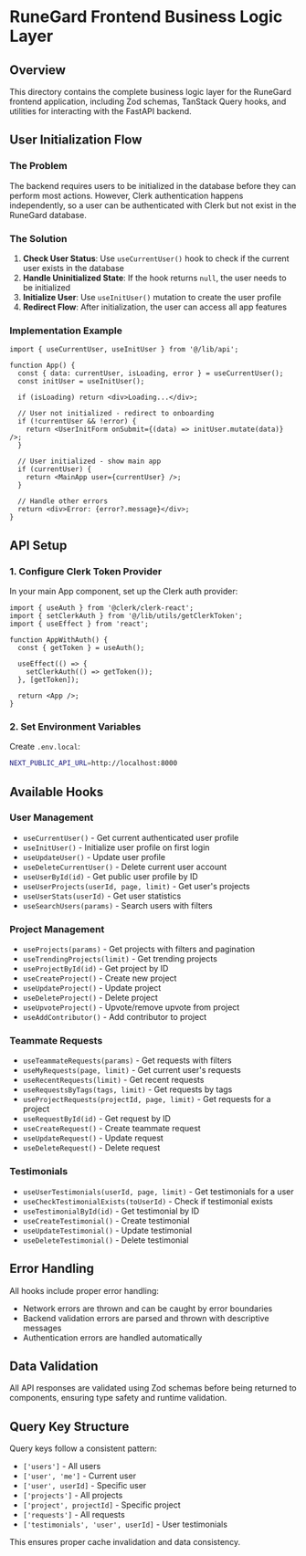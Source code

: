 # RuneGard Frontend Business Logic Layer

## Overview

This directory contains the complete business logic layer for the RuneGard frontend application, including Zod schemas, TanStack Query hooks, and utilities for interacting with the FastAPI backend.

## User Initialization Flow

### The Problem
The backend requires users to be initialized in the database before they can perform most actions. However, Clerk authentication happens independently, so a user can be authenticated with Clerk but not exist in the RuneGard database.

### The Solution
1. **Check User Status**: Use `useCurrentUser()` hook to check if the current user exists in the database
2. **Handle Uninitialized State**: If the hook returns `null`, the user needs to be initialized
3. **Initialize User**: Use `useInitUser()` mutation to create the user profile
4. **Redirect Flow**: After initialization, the user can access all app features

### Implementation Example

```tsx
import { useCurrentUser, useInitUser } from '@/lib/api';

function App() {
  const { data: currentUser, isLoading, error } = useCurrentUser();
  const initUser = useInitUser();

  if (isLoading) return <div>Loading...</div>;
  
  // User not initialized - redirect to onboarding
  if (!currentUser && !error) {
    return <UserInitForm onSubmit={(data) => initUser.mutate(data)} />;
  }
  
  // User initialized - show main app
  if (currentUser) {
    return <MainApp user={currentUser} />;
  }
  
  // Handle other errors
  return <div>Error: {error?.message}</div>;
}
```

## API Setup

### 1. Configure Clerk Token Provider

In your main App component, set up the Clerk auth provider:

```tsx
import { useAuth } from '@clerk/clerk-react';
import { setClerkAuth } from '@/lib/utils/getClerkToken';
import { useEffect } from 'react';

function AppWithAuth() {
  const { getToken } = useAuth();
  
  useEffect(() => {
    setClerkAuth(() => getToken());
  }, [getToken]);
  
  return <App />;
}
```

### 2. Set Environment Variables

Create `.env.local`:
```bash
NEXT_PUBLIC_API_URL=http://localhost:8000
```

## Available Hooks

### User Management
- `useCurrentUser()` - Get current authenticated user profile
- `useInitUser()` - Initialize user profile on first login
- `useUpdateUser()` - Update user profile
- `useDeleteCurrentUser()` - Delete current user account
- `useUserById(id)` - Get public user profile by ID  
- `useUserProjects(userId, page, limit)` - Get user's projects
- `useUserStats(userId)` - Get user statistics
- `useSearchUsers(params)` - Search users with filters

### Project Management  
- `useProjects(params)` - Get projects with filters and pagination
- `useTrendingProjects(limit)` - Get trending projects
- `useProjectById(id)` - Get project by ID
- `useCreateProject()` - Create new project
- `useUpdateProject()` - Update project
- `useDeleteProject()` - Delete project
- `useUpvoteProject()` - Upvote/remove upvote from project
- `useAddContributor()` - Add contributor to project

### Teammate Requests
- `useTeammateRequests(params)` - Get requests with filters
- `useMyRequests(page, limit)` - Get current user's requests
- `useRecentRequests(limit)` - Get recent requests
- `useRequestsByTags(tags, limit)` - Get requests by tags
- `useProjectRequests(projectId, page, limit)` - Get requests for a project
- `useRequestById(id)` - Get request by ID
- `useCreateRequest()` - Create teammate request
- `useUpdateRequest()` - Update request
- `useDeleteRequest()` - Delete request

### Testimonials
- `useUserTestimonials(userId, page, limit)` - Get testimonials for a user
- `useCheckTestimonialExists(toUserId)` - Check if testimonial exists
- `useTestimonialById(id)` - Get testimonial by ID
- `useCreateTestimonial()` - Create testimonial
- `useUpdateTestimonial()` - Update testimonial
- `useDeleteTestimonial()` - Delete testimonial

## Error Handling

All hooks include proper error handling:
- Network errors are thrown and can be caught by error boundaries
- Backend validation errors are parsed and thrown with descriptive messages
- Authentication errors are handled automatically

## Data Validation

All API responses are validated using Zod schemas before being returned to components, ensuring type safety and runtime validation.

## Query Key Structure

Query keys follow a consistent pattern:
- `['users']` - All users
- `['user', 'me']` - Current user
- `['user', userId]` - Specific user
- `['projects']` - All projects  
- `['project', projectId]` - Specific project
- `['requests']` - All requests
- `['testimonials', 'user', userId]` - User testimonials

This ensures proper cache invalidation and data consistency.

